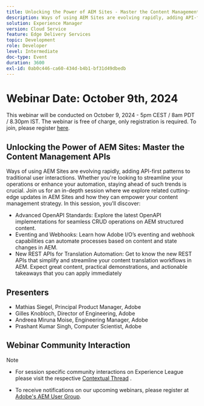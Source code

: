 ```yaml
---
title: Unlocking the Power of AEM Sites - Master the Content Management APIs
description: Ways of using AEM Sites are evolving rapidly, adding API-first patterns to traditional user interactions. Whether you're looking to streamline your operations or enhance your automation, staying ahead of such trends is crucial. Join us for an in-depth session where we explore related cutting-edge updates in AEM Sites and how they can empower your content management strategy.
solution: Experience Manager
version: Cloud Service
feature: Edge Delivery Services
topic: Development
role: Developer
level: Intermediate
doc-type: Event
duration: 3600
exl-id: 0ab0c446-ca60-434d-b4b1-bf31d49dbedb
---
```

# Webinar Date: October 9th, 2024

This webinar will be conducted on October 9, 2024 - 5pm CEST / 8am PDT / 8.30pm IST. 
The webinar is free of charge, only registration is required.
To join, please register [here](https://adobe.ly/4g6TYck).

## Unlocking the Power of AEM Sites: Master the Content Management APIs

Ways of using AEM Sites are evolving rapidly, adding API-first patterns to traditional user interactions. Whether you're looking to streamline your operations or enhance your automation, staying ahead of such trends is crucial. Join us for an in-depth session where we explore related cutting-edge updates in AEM Sites and how they can empower your content management strategy. In this session, you'll discover:
* Advanced OpenAPI Standards: Explore the latest OpenAPI implementations for seamless CRUD operations on AEM structured content.
* Eventing and Webhooks: Learn how Adobe I/O’s eventing and webhook capabilities can automate processes based on content and state changes in AEM.
* New REST APIs for Translation Automation: Get to know the new REST APIs that simplify and streamline your content translation workflows in AEM.
Expect great content, practical demonstrations, and actionable takeaways that you can apply immediately

## Presenters

* Mathias Siegel, Principal Product Manager, Adobe
* Gilles Knobloch, Director of Engineering, Adobe
* Andreea Miruna Moise, Engineering Manager, Adobe 
* Prashant Kumar Singh, Computer Scientist, Adobe

## Webinar Community Interaction

>[!NOTE]
>
>* For session specific community interactions on Experience League please visit the respective [Contextual Thread](https://adobe.ly/4e34grR) . 
>
>* To receive notifications on our upcoming webinars, please register at [Adobe's AEM User Group](https://aem-augs.adobe.com/).
